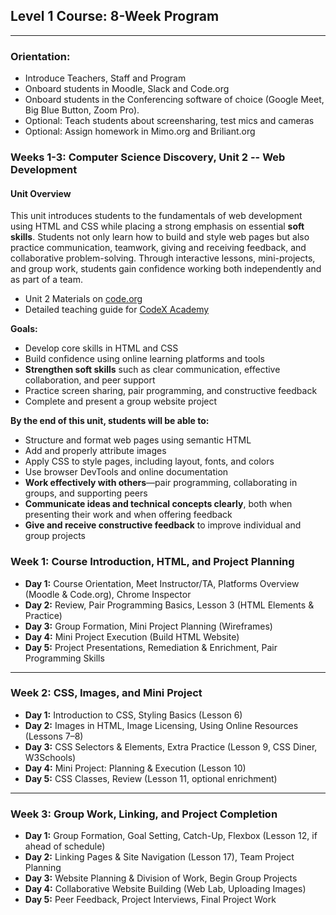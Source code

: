 ## **Level 1 Course: 8-Week Program**

---

### Orientation:

- Introduce Teachers, Staff and Program
- Onboard students in Moodle, Slack and Code.org
- Onboard students in the Conferencing software of choice (Google Meet, Big Blue Button, Zoom Pro).
- Optional: Teach students about screensharing, test mics and cameras
- Optional: Assign homework in Mimo.org and Briliant.org

### Weeks 1-3: Computer Science Discovery, Unit 2 -- Web Development


#### Unit Overview

This unit introduces students to the fundamentals of web development using HTML and CSS while placing a strong emphasis on essential **soft skills**. Students not only learn how to build and style web pages but also practice communication, teamwork, giving and receiving feedback, and collaborative problem-solving. Through interactive lessons, mini-projects, and group work, students gain confidence working both independently and as part of a team.

* Unit 2 Materials on [code.org](https://studio.code.org/courses/csd-2024/units/2)
* Detailed teaching guide for [CodeX Academy](./unit-2.md)

**Goals:**

* Develop core skills in HTML and CSS
* Build confidence using online learning platforms and tools
* **Strengthen soft skills** such as clear communication, effective collaboration, and peer support
* Practice screen sharing, pair programming, and constructive feedback
* Complete and present a group website project

**By the end of this unit, students will be able to:**

* Structure and format web pages using semantic HTML
* Add and properly attribute images
* Apply CSS to style pages, including layout, fonts, and colors
* Use browser DevTools and online documentation
* **Work effectively with others**—pair programming, collaborating in groups, and supporting peers
* **Communicate ideas and technical concepts clearly**, both when presenting their work and when offering feedback
* **Give and receive constructive feedback** to improve individual and group projects

### **Week 1: Course Introduction, HTML, and Project Planning**

* **Day 1:** Course Orientation, Meet Instructor/TA, Platforms Overview (Moodle & Code.org), Chrome Inspector
* **Day 2:** Review, Pair Programming Basics, Lesson 3 (HTML Elements & Practice)
* **Day 3:** Group Formation, Mini Project Planning (Wireframes)
* **Day 4:** Mini Project Execution (Build HTML Website)
* **Day 5:** Project Presentations, Remediation & Enrichment, Pair Programming Skills

---

### **Week 2: CSS, Images, and Mini Project**

* **Day 1:** Introduction to CSS, Styling Basics (Lesson 6)
* **Day 2:** Images in HTML, Image Licensing, Using Online Resources (Lessons 7–8)
* **Day 3:** CSS Selectors & Elements, Extra Practice (Lesson 9, CSS Diner, W3Schools)
* **Day 4:** Mini Project: Planning & Execution (Lesson 10)
* **Day 5:** CSS Classes, Review (Lesson 11, optional enrichment)

---

### **Week 3: Group Work, Linking, and Project Completion**

* **Day 1:** Group Formation, Goal Setting, Catch-Up, Flexbox (Lesson 12, if ahead of schedule)
* **Day 2:** Linking Pages & Site Navigation (Lesson 17), Team Project Planning
* **Day 3:** Website Planning & Division of Work, Begin Group Projects
* **Day 4:** Collaborative Website Building (Web Lab, Uploading Images)
* **Day 5:** Peer Feedback, Project Interviews, Final Project Work

